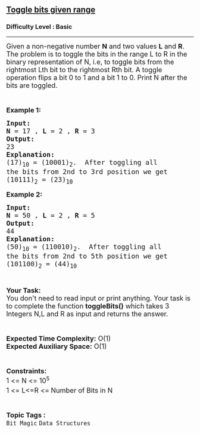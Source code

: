 <h2><a href="https://practice.geeksforgeeks.org/problems/toggle-bits-given-range0952/1">Toggle bits given range</a></h2><h3>Difficulty Level : Basic</h3><hr><div class="problems_problem_content__Xm_eO"><p><span style="font-size:18px">Given a non-negative number <strong>N</strong> and two values <strong>L</strong> and <strong>R</strong>. The problem is to toggle the bits in the range L to R in the binary representation of N, i.e, to toggle bits from the rightmost Lth bit to the rightmost Rth bit. A toggle operation flips a bit 0 to 1 and a bit 1 to 0. Print N after the bits are toggled.</span></p>

<p>&nbsp;</p>

<p><span style="font-size:18px"><strong>Example 1:</strong></span></p>

<pre><span style="font-size:18px"><strong>Input:</strong></span>
<span style="font-size:18px"><strong>N</strong> = 17 , <strong>L</strong> = 2 , <strong>R</strong> = 3</span>
<span style="font-size:18px"><strong>Output:</strong></span>
<span style="font-size:18px">23</span>
<span style="font-size:18px"><strong>Explanation:</strong></span>
<span style="font-size:18px">(17)<sub>10</sub> = (10001)<sub>2</sub>.  After toggling all
the bits from 2nd to 3rd position we get
(10111)<sub>2</sub> = (23)<sub>10</sub></span></pre>

<p><span style="font-size:18px"><strong>Example 2:</strong></span></p>

<pre><span style="font-size:18px"><strong>Input:</strong></span>
<span style="font-size:18px"><strong>N</strong> = 50 , <strong>L</strong> = 2 , <strong>R</strong> = 5</span>
<span style="font-size:18px"><strong>Output:</strong></span>
<span style="font-size:18px">44</span>
<span style="font-size:18px"><strong>Explanation:</strong></span>
<span style="font-size:18px">(50)<sub>10</sub> = (110010)<sub>2</sub>.  After toggling all
the bits from 2nd to 5th position we get
(101100)<sub>2</sub> = (44)<sub>10</sub></span></pre>

<p>&nbsp;</p>

<p><span style="font-size:18px"><strong>Your Task:</strong><br>
You don't need to read input or print anything. Your task is to complete the function <strong>toggleBits()</strong> which takes 3 Integers N,L and R as input and returns the answer.</span></p>

<p>&nbsp;</p>

<p><span style="font-size:18px"><strong>Expected Time Complexity:</strong> O(1)<br>
<strong>Expected Auxiliary Space:</strong> O(1)</span></p>

<p>&nbsp;</p>

<p><span style="font-size:18px"><strong>Constraints:</strong></span><br>
<span style="font-size:18px">1 &lt;= N &lt;= 10<sup>5</sup><br>
1 &lt;= L&lt;=R &lt;=<sup> </sup>Number of Bits in N</span></p>
</div><br><p><span style=font-size:18px><strong>Topic Tags : </strong><br><code>Bit Magic</code>&nbsp;<code>Data Structures</code>&nbsp;